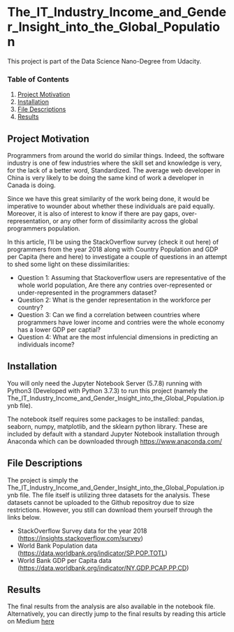 # The_IT_Industry_Income_and_Gender_Insight_into_the_Global_Population

This project is part of the Data Science Nano-Degree from Udacity.

### Table of Contents

1. [Project Motivation](#motivation)
2. [Installation](#installation)
3. [File Descriptions](#files)
4. [Results](#results)

## Project Motivation<a name="motivation"></a>

Programmers from around the world do similar things. Indeed, the software industry is one of few industries where the skill set and knowledge is very, for the lack of a better word, Standardized. The average web developer in China is very likely to be doing the same kind of work a developer in Canada is doing.

Since we have this great similarity of the work being done, it would be imperative to wounder about whether these individuals are paid equally. Moreover, it is also of interest to know if there are pay gaps, over-representation, or any other form of dissimilarity across the global programmers population.

In this article, I’ll be using the StackOverflow survey (check it out here) of programmers from the year 2018 along with Country Population and GDP per Capita (here and here) to investigate a couple of questions in an attempt to shed some light on these dissimilarities:

- Question 1: Assuming that Stackoverflow users are representative of the whole world population, Are there any contries over-represented or under-represented in the programmers dataset?
- Question 2: What is the gender representation in the workforce per country?
- Question 3: Can we find a correlation between countries where programmers have lower income and contries were the whole economy has a lower GDP per captial?
- Question 4: What are the most infulencial dimensions in predicting an individuals income?

## Installation <a name="installation"></a>

You will only need the Jupyter Notebook Server (5.7.8) running with Python3 (Developed with Python 3.7.3) to run this project (namely the The_IT_Industry_Income_and_Gender_Insight_into_the_Global_Population.ipynb file).

The notebook itself requires some packages to be installed: pandas, seaborn, numpy, matplotlib, and the sklearn python library. These are included by default with a standard Jupyter Notebook installation through Anaconda which can be downloaded through https://www.anaconda.com/

## File Descriptions <a name="files"></a>

The project is simply the The_IT_Industry_Income_and_Gender_Insight_into_the_Global_Population.ipynb file. The file itself is utilizing three datasets for the analysis. These datasets cannot be uploaded to the Github repositroy due to size restrictions. However, you still can download them yourself through the links below.

- StackOverflow Survey data for the year 2018 (https://insights.stackoverflow.com/survey)
- World Bank Population data (https://data.worldbank.org/indicator/SP.POP.TOTL)
- World Bank GDP per Capita data (https://data.worldbank.org/indicator/NY.GDP.PCAP.PP.CD)

## Results<a name="results"></a>

The final results from the analysis are also available in the notebook file. Alternatively, you can directly jump to the final results by reading this article on Medium [here](https://medium.com/@kurdi1mans/the-it-industry-income-and-gender-insight-into-the-global-population-c4ddd9d98c99)

